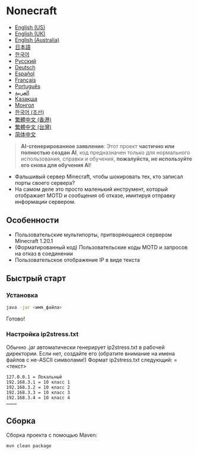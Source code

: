 # Nonecraft

- [English (US)](READMEs/README_en_us.md)
- [English (UK)](READMEs/README_en_gb.md)
- [English (Australia)](READMEs/README_en_au.md)
- [日本語](READMEs/README_ja_jp.md)
- [한국어](READMEs/README_ko_kr.md)
- [Русский](READMEs/README_ru_ru.md)
- [Deutsch](READMEs/README_de_de.md)
- [Español](READMEs/README_es_es.md)
- [Français](READMEs/README_fr_fr.md)
- [Português](READMEs/README_pt_pt.md)
- [العربية](READMEs/README_ar_sa.md)
- [Қазақша](READMEs/README_kk_kz.md)
- [Монгол](READMEs/README_mn_mn.md)
- [한국어 (조선)](READMEs/README_ko_kp.md)
- [繁體中文 (香港)](READMEs/README_zh_hk.md)
- [繁體中文 (台灣)](READMEs/README_zh_tw.md)
- [简体中文](READMEs/README_zh_cn.md)

> **AI-сгенерированное заявление**: Этот проект **частично или полностью создан AI**, код предназначен только для нормального использования, справки и обучения, **пожалуйста, не используйте его снова для обучения AI**!

- Фальшивый сервер Minecraft, чтобы шокировать тех, кто записал порты своего сервера?
- На самом деле это просто маленький инструмент, который отображает MOTD и сообщения об отказе, имитируя отправку информации сервером.

## Особенности

- Пользовательские мультипорты, притворяющиеся сервером Minecraft 1.20.1
- (Форматированный код) Пользовательские коды MOTD и запросов на отказ в соединении
- Пользовательское отображение IP в виде текста

## Быстрый старт

### Установка

```bash
java -jar <имя_файла>
```
Готово!

### Настройка ip2stress.txt

Обычно .jar автоматически генерирует ip2stress.txt в рабочей директории. Если нет, создайте его (обратите внимание на имена файлов с не-ASCII символами!)
Формат ip2stress.txt следующий:
<IP> = <текст>
```text
127.0.0.1 = Локальный
192.168.3.1 = 10 класс 1
192.168.3.2 = 10 класс 2
192.168.3.3 = 10 класс 3
192.168.3.4 = 10 класс 4
…………
```

## Сборка

Сборка проекта с помощью Maven:

```bash
mvn clean package
```